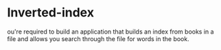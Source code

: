 # Inverted-index
ou're required to build an application that builds an index from books in a file and allows you search through the file for words in the book.
